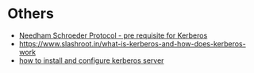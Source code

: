 # Others
* [Needham Schroeder Protocol - pre requisite for Kerberos](https://www.slashroot.in/needham-schroeder-protocol-explained)
* https://www.slashroot.in/what-is-kerberos-and-how-does-kerberos-work
* [how to install and configure kerberos server](https://www.slashroot.in/how-install-and-configure-kerberos-server)
